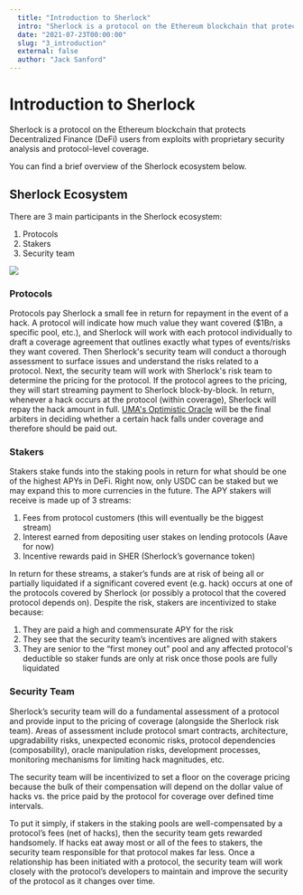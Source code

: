 ```yaml
---
  title: "Introduction to Sherlock"
  intro: "Sherlock is a protocol on the Ethereum blockchain that protects Decentralized Finance (DeFi) users from exploits with proprietary security analysis and protocol-level coverage."
  date: "2021-07-23T00:00:00"
  slug: "3_introduction"
  external: false
  author: "Jack Sanford"
---
```


# Introduction to Sherlock

Sherlock is a protocol on the Ethereum blockchain that protects Decentralized Finance \(DeFi\) users from exploits with proprietary security analysis and protocol-level coverage.

You can find a brief overview of the Sherlock ecosystem below.

## Sherlock Ecosystem

There are 3 main participants in the Sherlock ecosystem:

1. Protocols
2. Stakers
3. Security team

![](https://i.imgur.com/HTmUxBi.png)

### Protocols

Protocols pay Sherlock a small fee in return for repayment in the event of a hack. A protocol will indicate how much value they want covered \($1Bn, a specific pool, etc.\), and Sherlock will work with each protocol individually to draft a coverage agreement that outlines exactly what types of events/risks they want covered. Then Sherlock's security team will conduct a thorough assessment to surface issues and understand the risks related to a protocol. Next, the security team will work with Sherlock's risk team to determine the pricing for the protocol. If the protocol agrees to the pricing, they will start streaming payment to Sherlock block-by-block. In return, whenever a hack occurs at the protocol \(within coverage\), Sherlock will repay the hack amount in full. [UMA's Optimistic Oracle](https://docs.umaproject.org/getting-started/oracle) will be the final arbiters in deciding whether a certain hack falls under coverage and therefore should be paid out.

### Stakers

Stakers stake funds into the staking pools in return for what should be one of the highest APYs in DeFi. Right now, only USDC can be staked but we may expand this to more currencies in the future. The APY stakers will receive is made up of 3 streams:

1. Fees from protocol customers \(this will eventually be the biggest stream\)
2. Interest earned from depositing user stakes on lending protocols \(Aave for now\)
3. Incentive rewards paid in SHER \(Sherlock’s governance token\)

In return for these streams, a staker’s funds are at risk of being all or partially liquidated if a significant covered event \(e.g. hack\) occurs at one of the protocols covered by Sherlock \(or possibly a protocol that the covered protocol depends on\). Despite the risk, stakers are incentivized to stake because:

1. They are paid a high and commensurate APY for the risk
2. They see that the security team’s incentives are aligned with stakers
3. They are senior to the “first money out” pool and any affected protocol's deductible so staker funds are only at risk once those pools are fully liquidated

### Security Team

Sherlock’s security team will do a fundamental assessment of a protocol and provide input to the pricing of coverage \(alongside the Sherlock risk team\). Areas of assessment include protocol smart contracts, architecture, upgradability risks, unexpected economic risks, protocol dependencies \(composability\), oracle manipulation risks, development processes, monitoring mechanisms for limiting hack magnitudes, etc.

The security team will be incentivized to set a floor on the coverage pricing because the bulk of their compensation will depend on the dollar value of hacks vs. the price paid by the protocol for coverage over defined time intervals.

To put it simply, if stakers in the staking pools are well-compensated by a protocol’s fees \(net of hacks\), then the security team gets rewarded handsomely. If hacks eat away most or all of the fees to stakers, the security team responsible for that protocol makes far less. Once a relationship has been initiated with a protocol, the security team will work closely with the protocol’s developers to maintain and improve the security of the protocol as it changes over time.
